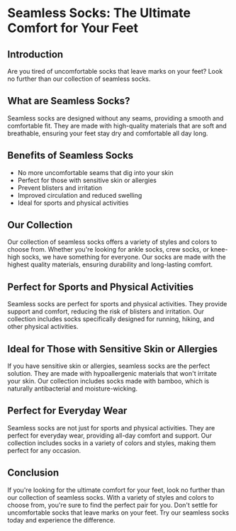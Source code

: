 # Seamless Socks: The Ultimate Comfort for Your Feet

## Introduction
Are you tired of uncomfortable socks that leave marks on your feet? Look no further than our collection of seamless socks. 

## What are Seamless Socks?
Seamless socks are designed without any seams, providing a smooth and comfortable fit. They are made with high-quality materials that are soft and breathable, ensuring your feet stay dry and comfortable all day long.

## Benefits of Seamless Socks
- No more uncomfortable seams that dig into your skin
- Perfect for those with sensitive skin or allergies
- Prevent blisters and irritation
- Improved circulation and reduced swelling
- Ideal for sports and physical activities

## Our Collection
Our collection of seamless socks offers a variety of styles and colors to choose from. Whether you're looking for ankle socks, crew socks, or knee-high socks, we have something for everyone. Our socks are made with the highest quality materials, ensuring durability and long-lasting comfort.

## Perfect for Sports and Physical Activities
Seamless socks are perfect for sports and physical activities. They provide support and comfort, reducing the risk of blisters and irritation. Our collection includes socks specifically designed for running, hiking, and other physical activities.

## Ideal for Those with Sensitive Skin or Allergies
If you have sensitive skin or allergies, seamless socks are the perfect solution. They are made with hypoallergenic materials that won't irritate your skin. Our collection includes socks made with bamboo, which is naturally antibacterial and moisture-wicking.

## Perfect for Everyday Wear
Seamless socks are not just for sports and physical activities. They are perfect for everyday wear, providing all-day comfort and support. Our collection includes socks in a variety of colors and styles, making them perfect for any occasion.

## Conclusion
If you're looking for the ultimate comfort for your feet, look no further than our collection of seamless socks. With a variety of styles and colors to choose from, you're sure to find the perfect pair for you. Don't settle for uncomfortable socks that leave marks on your feet. Try our seamless socks today and experience the difference.